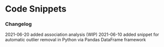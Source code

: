 # Code Snippets

### Changelog
2021-06-20 added association analysis (WIP)
2021-06-10 added snippet for automatic outlier removal in Python via Pandas DataFrame framework
